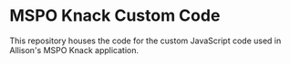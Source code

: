 # MSPO Knack Custom Code

This repository houses the code for the custom JavaScript code used in Allison's MSPO Knack application. 
